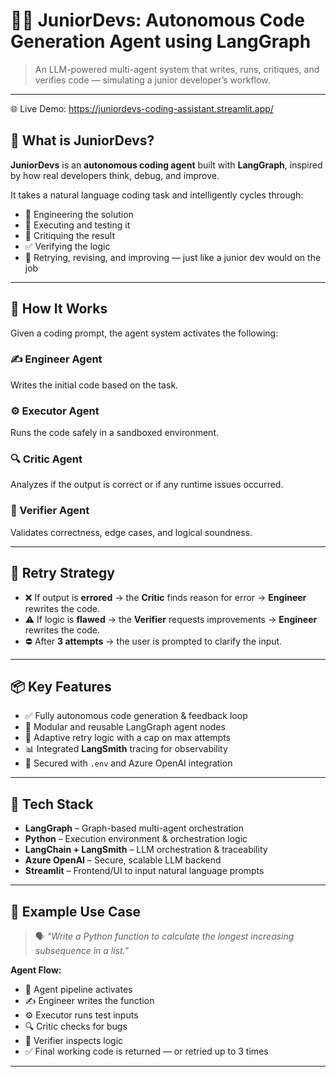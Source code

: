 # 👩‍💻 JuniorDevs: Autonomous Code Generation Agent using LangGraph

> An LLM-powered multi-agent system that writes, runs, critiques, and verifies code — simulating a junior developer’s workflow.

---
🌐 Live Demo: https://juniordevs-coding-assistant.streamlit.app/

## 🚀 What is JuniorDevs?

**JuniorDevs** is an **autonomous coding agent** built with **LangGraph**, inspired by how real developers think, debug, and improve.

It takes a natural language coding task and intelligently cycles through:

- 🔧 Engineering the solution
- 🧪 Executing and testing it
- 🧐 Critiquing the result
- ✅ Verifying the logic
- 🔁 Retrying, revising, and improving — just like a junior dev would on the job

---

## 🧠 How It Works

Given a coding prompt, the agent system activates the following:

### ✍️ Engineer Agent

Writes the initial code based on the task.

### ⚙️ Executor Agent

Runs the code safely in a sandboxed environment.

### 🔍 Critic Agent

Analyzes if the output is correct or if any runtime issues occurred.

### 🧠 Verifier Agent

Validates correctness, edge cases, and logical soundness.

---

## 🔁 Retry Strategy

- ❌ If output is **errored** → the **Critic** finds reason for error -> **Engineer** rewrites the code.
- ⚠️ If logic is **flawed** → the **Verifier** requests improvements -> **Engineer** rewrites the code.
- ⛔ After **3 attempts** → the user is prompted to clarify the input.

---

## 📦 Key Features

- ✅ Fully autonomous code generation & feedback loop
- 🧩 Modular and reusable LangGraph agent nodes
- 🔁 Adaptive retry logic with a cap on max attempts
- 📊 Integrated **LangSmith** tracing for observability
- 🔐 Secured with `.env` and Azure OpenAI integration

---

## 🧱 Tech Stack

- **LangGraph** – Graph-based multi-agent orchestration
- **Python** – Execution environment & orchestration logic
- **LangChain + LangSmith** – LLM orchestration & traceability
- **Azure OpenAI** – Secure, scalable LLM backend
- **Streamlit** – Frontend/UI to input natural language prompts

---

## 🧪 Example Use Case

> 🗣️ _"Write a Python function to calculate the longest increasing subsequence in a list."_

**Agent Flow:**

- 🔄 Agent pipeline activates
- ✍️ Engineer writes the function
- ⚙️ Executor runs test inputs
- 🔍 Critic checks for bugs
- 🧠 Verifier inspects logic
- ✅ Final working code is returned — or retried up to 3 times

---
